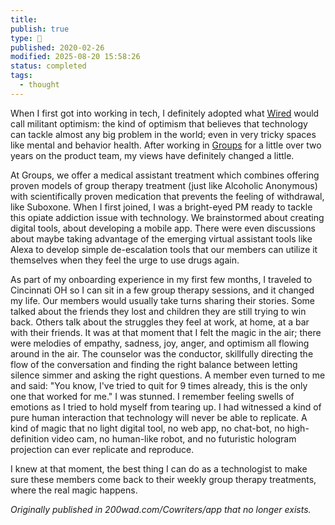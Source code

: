 ```yaml
---
title:
publish: true
type: 🌳
published: 2020-02-26
modified: 2025-08-20 15:58:26
status: completed
tags:
  - thought
---
```

When I first got into working in tech, I definitely adopted what [Wired](https://www.wired.com/story/wired25-louis-rossetto-tech-militant-optimism/) would call militant optimism: the kind of optimism that believes that technology can tackle almost any big problem in the world; even in very tricky spaces like mental and behavior health. After working in [Groups](https://joingroups.com/) for a little over two years on the product team, my views have definitely changed a little.

At Groups, we offer a medical assistant treatment which combines offering proven models of group therapy treatment (just like Alcoholic Anonymous) with scientifically proven medication that prevents the feeling of withdrawal, like Suboxone. When I first joined, I was a bright-eyed PM ready to tackle this opiate addiction issue with technology. We brainstormed about creating digital tools, about developing a mobile app. There were even discussions about maybe taking advantage of the emerging virtual assistant tools like Alexa to develop simple de-escalation tools that our members can utilize it themselves when they feel the urge to use drugs again.

As part of my onboarding experience in my first few months, I traveled to Cincinnati OH so I can sit in a few group therapy sessions, and it changed my life. Our members would usually take turns sharing their stories. Some talked about the friends they lost and children they are still trying to win back. Others talk about the struggles they feel at work, at home, at a bar with their friends. It was at that moment that I felt the magic in the air; there were melodies of empathy, sadness, joy, anger, and optimism all flowing around in the air. The counselor was the conductor, skillfully directing the flow of the conversation and finding the right balance between letting silence simmer and asking the right questions. A member even turned to me and said: "You know, I've tried to quit for 9 times already, this is the only one that worked for me." I was stunned. I remember feeling swells of emotions as I tried to hold myself from tearing up. I had witnessed a kind of pure human interaction that technology will never be able to replicate. A kind of magic that no light digital tool, no web app, no chat-bot, no high-definition video cam, no human-like robot, and no futuristic hologram projection can ever replicate and reproduce.

I knew at that moment, the best thing I can do as a technologist to make sure these members come back to their weekly group therapy treatments, where the real magic happens.

*Originally published in 200wad.com/Cowriters/app that no longer exists.*
